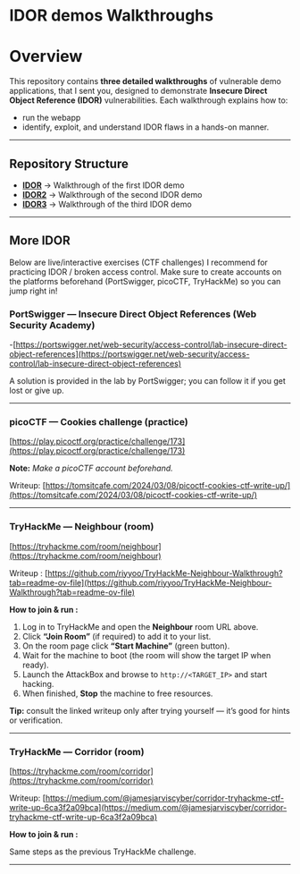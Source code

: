 # IDOR demos Walkthroughs

# Overview

This repository contains **three detailed walkthroughs** of vulnerable demo applications, that I sent you, designed to demonstrate **Insecure Direct Object Reference (IDOR)** vulnerabilities.
Each walkthrough explains how to:

* run the webapp
* identify, exploit, and understand IDOR flaws in a hands-on manner.

---

## Repository Structure

* **[IDOR](./IDOR/walkthrough.md)** → Walkthrough of the first IDOR demo
* **[IDOR2](./IDOR2/walkthrough.md)** → Walkthrough of the second IDOR demo
* **[IDOR3](./IDOR3/walkthrough.md)** → Walkthrough of the third IDOR demo

---

## More IDOR

Below are live/interactive exercises (CTF challenges) I recommend for practicing IDOR / broken access control.
Make sure to create accounts on the platforms beforehand (PortSwigger, picoCTF, TryHackMe) so you can jump right in!

### PortSwigger — Insecure Direct Object References (Web Security Academy)

-[https://portswigger.net/web-security/access-control/lab-insecure-direct-object-references](https://portswigger.net/web-security/access-control/lab-insecure-direct-object-references)

A solution is provided in the lab by PortSwigger; you can follow it if you get lost or give up.

---

### picoCTF — Cookies challenge (practice)

[https://play.picoctf.org/practice/challenge/173](https://play.picoctf.org/practice/challenge/173)

**Note:** *Make a picoCTF account beforehand.*

Writeup: [https://tomsitcafe.com/2024/03/08/picoctf-cookies-ctf-write-up/](https://tomsitcafe.com/2024/03/08/picoctf-cookies-ctf-write-up/)

---

### TryHackMe — Neighbour (room)

[https://tryhackme.com/room/neighbour](https://tryhackme.com/room/neighbour)

Writeup : [https://github.com/riyyoo/TryHackMe-Neighbour-Walkthrough?tab=readme-ov-file](https://github.com/riyyoo/TryHackMe-Neighbour-Walkthrough?tab=readme-ov-file)

**How to join & run :**

1. Log in to TryHackMe and open the **Neighbour** room URL above.
2. Click **“Join Room”** (if required) to add it to your list.
3. On the room page click **“Start Machine”** (green button).
4. Wait for the machine to boot (the room will show the target IP when ready).
5. Launch the AttackBox and browse to `http://<TARGET_IP>` and start hacking.
6. When finished, **Stop** the machine to free resources.

**Tip:** consult the linked writeup only after trying yourself — it’s good for hints or verification.

---

### TryHackMe — Corridor (room)

[https://tryhackme.com/room/corridor](https://tryhackme.com/room/corridor)

Writeup: [https://medium.com/@jamesjarviscyber/corridor-tryhackme-ctf-write-up-6ca3f2a09bca](https://medium.com/@jamesjarviscyber/corridor-tryhackme-ctf-write-up-6ca3f2a09bca)

**How to join & run :**

Same steps as the previous TryHackMe challenge.

---

